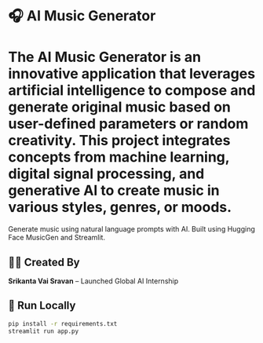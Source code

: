 # 🎧 AI Music Generator

# The AI Music Generator is an innovative application that leverages artificial intelligence to compose and generate original music based on user-defined parameters or random creativity. This project integrates concepts from machine learning, digital signal processing, and generative AI to create music in various styles, genres, or moods.


Generate music using natural language prompts with AI. Built using Hugging Face MusicGen and Streamlit.

## 👨‍💻 Created By
**Srikanta Vai Sravan** – Launched Global AI Internship

## 🚀 Run Locally
```bash
pip install -r requirements.txt
streamlit run app.py

